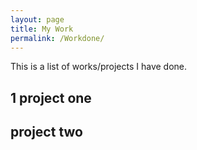 ```yaml
---
layout: page
title: My Work
permalink: /Workdone/
---
```


This is a list of works/projects I have done.

## 1 project one

## project two
